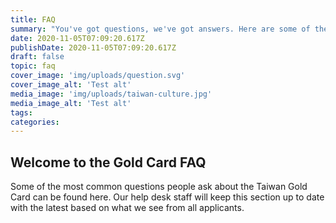 ```yaml
---
title: FAQ
summary: "You've got questions, we've got answers. Here are some of the most common!"
date: 2020-11-05T07:09:20.617Z
publishDate: 2020-11-05T07:09:20.617Z
draft: false
topic: faq
cover_image: 'img/uploads/question.svg'
cover_image_alt: 'Test alt'
media_image: 'img/uploads/taiwan-culture.jpg'
media_image_alt: 'Test alt'
tags:
categories:
---
```


## Welcome to the Gold Card FAQ

Some of the most common questions people ask about the Taiwan Gold Card can be found here.
Our help desk staff will keep this section up to date with the latest based on what we see from all applicants.
